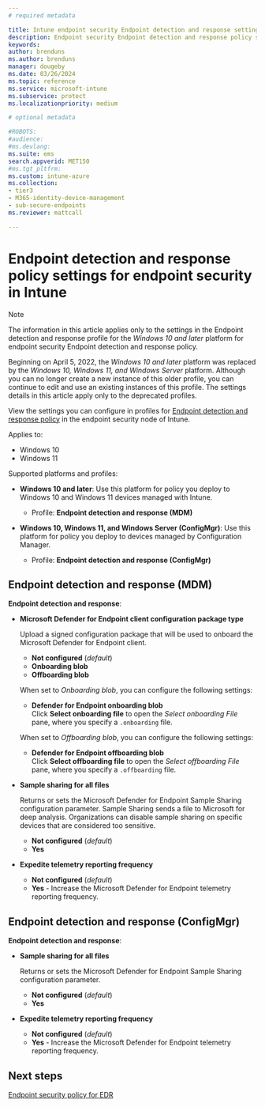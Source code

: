 ```yaml
---
# required metadata

title: Intune endpoint security Endpoint detection and response settings | Microsoft Docs
description: Endpoint security Endpoint detection and response policy settings for deprecated profiles in Microsoft Intune 
keywords:
author: brenduns
ms.author: brenduns
manager: dougeby
ms.date: 03/26/2024
ms.topic: reference
ms.service: microsoft-intune
ms.subservice: protect
ms.localizationpriority: medium

# optional metadata

#ROBOTS:
#audience:
#ms.devlang:
ms.suite: ems
search.appverid: MET150
#ms.tgt_pltfrm:
ms.custom: intune-azure
ms.collection:
- tier3
- M365-identity-device-management
- sub-secure-endpoints
ms.reviewer: mattcall

---
```

# Endpoint detection and response policy settings for endpoint security in Intune

> [!NOTE]
>
> The information in this article applies only to the settings in the Endpoint detection and response profile for the *Windows 10 and later* platform for endpoint security Endpoint detection and response policy.
>
> Beginning on April 5, 2022, the *Windows 10 and later* platform was replaced by the *Windows 10, Windows 11, and Windows Server* platform. Although you can no longer create a new instance of this older profile, you can continue to edit and use an existing instances of this profile. The settings details in this article apply only to the deprecated profiles.

View the settings you can configure in profiles for [Endpoint detection and response policy](../protect/endpoint-security-edr-policy.md) in the endpoint security node of Intune.

Applies to:

- Windows 10
- Windows 11

Supported platforms and profiles:

- **Windows 10 and later**: Use this platform for policy you deploy to Windows 10 and Windows 11 devices managed with Intune.
  - Profile: **Endpoint detection and response (MDM)**

- **Windows 10, Windows 11, and Windows Server (ConfigMgr)**: Use this platform for policy you deploy to devices managed by Configuration Manager.
  - Profile: **Endpoint detection and response (ConfigMgr)**

## Endpoint detection and response (MDM)

**Endpoint detection and response**:

- **Microsoft Defender for Endpoint client configuration package type**

  Upload a signed configuration package that will be used to onboard the Microsoft Defender for Endpoint client.

  - **Not configured** (*default*)
  - **Onboarding blob**
  - **Offboarding blob**

  When set to *Onboarding blob*, you can configure the following settings:

  - **Defender for Endpoint onboarding blob**  
    Click **Select onboarding file** to open the *Select onboarding File* pane, where you specify a `.onboarding` file.

  When set to *Offboarding blob*, you can configure the following settings:
  
  - **Defender for Endpoint offboarding blob**  
     Click **Select offboarding file** to open the *Select offboarding File* pane, where you specify a `.offboarding` file.

- **Sample sharing for all files**

  Returns or sets the Microsoft Defender for Endpoint Sample Sharing configuration parameter. Sample Sharing sends a file to Microsoft for deep analysis. Organizations can disable sample sharing on specific devices that are considered too sensitive.

  - **Not configured** (*default*)
  - **Yes**

- **Expedite telemetry reporting frequency**

  - **Not configured** (*default*)
  - **Yes** - Increase the Microsoft Defender for Endpoint telemetry reporting frequency.

## Endpoint detection and response (ConfigMgr)

**Endpoint detection and response**:

- **Sample sharing for all files**

  Returns or sets the Microsoft Defender for Endpoint Sample Sharing configuration parameter.  
  - **Not configured** (*default*)
  - **Yes**

- **Expedite telemetry reporting frequency**

  - **Not configured** (*default*)
  - **Yes** - Increase the Microsoft Defender for Endpoint telemetry reporting frequency.

## Next steps

[Endpoint security policy for EDR](../protect/endpoint-security-edr-policy.md)
